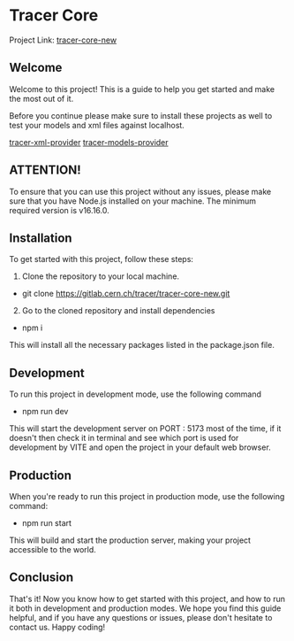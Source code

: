 # Tracer Core

Project Link: [tracer-core-new](https://tracer-core-new.web.cern.ch/)

## Welcome

Welcome to this project! This is a guide to help you get started and make the most out of it.

Before you continue please make sure to install these projects as well to test your
models and xml files against localhost.

[tracer-xml-provider](https://gitlab.cern.ch/tracer/tracer-xml-provider)
[tracer-models-provider](https://gitlab.cern.ch/tracer/tracer-models-provider)

## ATTENTION!

To ensure that you can use this project without any issues, please make sure that you have Node.js installed on your machine. The minimum required version is v16.16.0.

## Installation

To get started with this project, follow these steps:

1. Clone the repository to your local machine.

- git clone https://gitlab.cern.ch/tracer/tracer-core-new.git

2. Go to the cloned repository and install dependencies

- npm i

This will install all the necessary packages listed in the package.json file.

## Development

To run this project in development mode, use the following command

- npm run dev

This will start the development server on PORT : 5173 most of the time, if it doesn't then check it in terminal and see which port is used for development by VITE and open the project in your default web browser.

## Production

When you're ready to run this project in production mode, use the following command:

- npm run start

This will build and start the production server, making your project accessible to the world.

## Conclusion

That's it! Now you know how to get started with this project, and how to run it both in development and production modes. We hope you find this guide helpful, and if you have any questions or issues, please don't hesitate to contact us. Happy coding!
